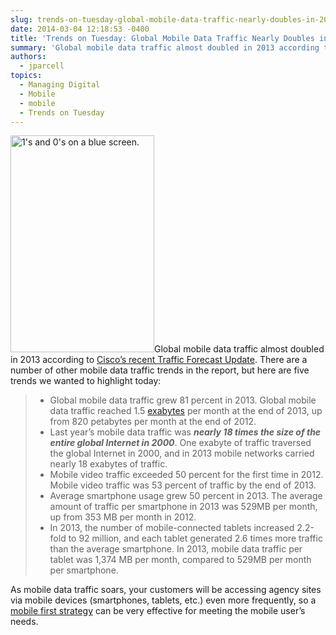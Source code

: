 ```yaml
---
slug: trends-on-tuesday-global-mobile-data-traffic-nearly-doubles-in-2013
date: 2014-03-04 12:18:53 -0400
title: 'Trends on Tuesday: Global Mobile Data Traffic Nearly Doubles in 2013'
summary: 'Global mobile data traffic almost doubled in 2013 according to Cisco’s recent Traffic Forecast Update. There are a number of other mobile data traffic trends in the report, but here are five trends we wanted to highlight today: Global mobile data traffic grew 81 percent in 2013. Global mobile data traffic reached 1.5 exabytes per'
authors:
  - jparcell
topics:
  - Managing Digital
  - Mobile
  - mobile
  - Trends on Tuesday
---
```


[<img class="alignright size-full wp-image-131422" alt="1's and 0's on a blue screen." src="https://s3.amazonaws.com/digitalgov/_legacy-img/2014/03/bits-bytes-1-0-data.png" width="230" height="347" />](https://s3.amazonaws.com/digitalgov/_legacy-img/2014/03/bits-bytes-1-0-data.png)Global mobile data traffic almost doubled in 2013 according to [Cisco’s recent Traffic Forecast Update](http://www.cisco.com/c/en/us/solutions/collateral/service-provider/visual-networking-index-vni/white_paper_c11-520862.html). There are a number of other mobile data traffic trends in the report, but here are five trends we wanted to highlight today:

>   * Global mobile data traffic grew 81 percent in 2013. Global mobile data traffic reached 1.5 [exabytes](http://en.wikipedia.org/wiki/Exabyte) per month at the end of 2013, up from 820 petabytes per month at the end of 2012.
>   * Last year’s mobile data traffic was _**nearly 18 times the size of the entire global Internet in 2000**_. One exabyte of traffic traversed the global Internet in 2000, and in 2013 mobile networks carried nearly 18 exabytes of traffic.
>   * Mobile video traffic exceeded 50 percent for the first time in 2012. Mobile video traffic was 53 percent of traffic by the end of 2013.
>   * Average smartphone usage grew 50 percent in 2013. The average amount of traffic per smartphone in 2013 was 529MB per month, up from 353 MB per month in 2012.
>   * In 2013, the number of mobile-connected tablets increased 2.2-fold to 92 million, and each tablet generated 2.6 times more traffic than the average smartphone. In 2013, mobile data traffic per tablet was 1,374 MB per month, compared to 529MB per month per smartphone.

As mobile data traffic soars, your customers will be accessing agency sites via mobile devices (smartphones, tablets, etc.) even more frequently, so a [mobile first strategy](FIND?s=mobile+first.md) can be very effective for meeting the mobile user&#8217;s needs.